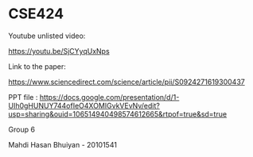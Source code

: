 # CSE424

Youtube unlisted video:

https://youtu.be/SjCYyqUxNps

Link to the paper:

https://www.sciencedirect.com/science/article/pii/S0924271619300437

PPT file : https://docs.google.com/presentation/d/1-UIh0gHUNUY744ofIeO4XOMIGvkVEvNv/edit?usp=sharing&ouid=106514940498574612665&rtpof=true&sd=true


Group 6

Mahdi Hasan Bhuiyan - 20101541
